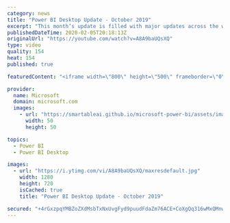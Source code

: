 ```yaml
---
category: news
title: "Power BI Desktop Update - October 2019"
excerpt: "This month’s update is filled with major updates across the whole product. In the data preparation area, we’ve introduced query diagnostics, which allow you to see what queries are being run behind the scenes. On the reporting side, we are taking a huge step forward in terms of real-time reporting, with"
publishedDateTime: 2020-02-05T20:18:13Z
originalUrl: "https://youtube.com/watch?v=A8A9baUQsXQ"
type: video
quality: 154
heat: 154
published: true

featuredContent: "<iframe width=\"800\" height=\"500\" frameborder=\"0\" src=\"https://www.youtube.com/embed/A8A9baUQsXQ\" allow=\"accelerometer; autoplay; encrypted-media; gyroscope; picture-in-picture\" allowfullscreen></iframe>"

provider:
  name: Microsoft
  domain: microsoft.com
  images:
    - url: "https://smartableai.github.io/microsoft-power-bi/assets/images/organizations/microsoft.com-50x50.jpg"
      width: 50
      height: 50

topics:
  - Power BI
  - Power BI Desktop

images:
  - url: "https://i.ytimg.com/vi/A8A9baUQsXQ/maxresdefault.jpg"
    width: 1280
    height: 720
    isCached: true
    title: "Power BI Desktop Update - October 2019"

secured: "+4rGxzpqYMBZoZXdMsbTxNxUvgFyd9puudFdaZm76ACE+CoXgQq316wMxQMnwaDz1RF4Jr+je9hONL+PJm7Qv3/vOWdU61tOuefVCj2Ka5x4W082PuNjhbqiR5UOGEi7rZuZ0n67GYGjWdzsgALzU/YwNj/1RbKiRoLz8M4Bh0agaSl0shSrR7YJU7d6TrtkAMSO7gOnZXBZsCz0yGcKLF1zwd5sQPSEJhp7bQhcpqszN6O1p8ZEfNu563WVqURs5SjYZxmgN2lCoVOhMd+G5T1lX+tM3cIWypc15BVjKDpVhMZSFliCgbr4UBvI+T9uTx3cc8b+U9UTDaV+afAEZ/r1JFO2tDoiIk0mWuKQr/LC8Jy8v7WMmj4rASS4g7KGM9vqF8O19FgT4hTJb/Yt74QuBk1fhsgH1IV3hHn23bA16Lb0zFrb82DqR6q6xkgA;Z5MGR55Q+moqW7G+ScxYJg=="
---
```


